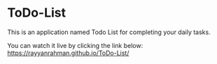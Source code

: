 # ToDo-List
This is an application named Todo List for completing your daily tasks.

You can watch it live by clicking the link below:
https://rayyanrahman.github.io/ToDo-List/
